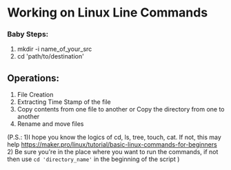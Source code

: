 # Working on Linux Line Commands
### Baby Steps:
1. mkdir -i  name_of_your_src
2. cd 'path/to/destination'

## Operations:
1. File Creation
2. Extracting Time Stamp of the file
3. Copy contents from one file to another or Copy the directory from one
to another
4. Rename and move files






(P.S.:
  1)I hope you know the logics of cd, ls, tree, touch, cat. If not, this may help https://maker.pro/linux/tutorial/basic-linux-commands-for-beginners
  2) Be sure you're in the place where you want to run the commands, if not then use ```cd 'directory_name'``` in the beginning of the script
  )

